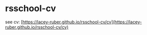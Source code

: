 # rsschool-cv

see cv: [https://lacey-ruber.github.io/rsschool-cv/cv](https://lacey-ruber.github.io/rsschool-cv/cv)
